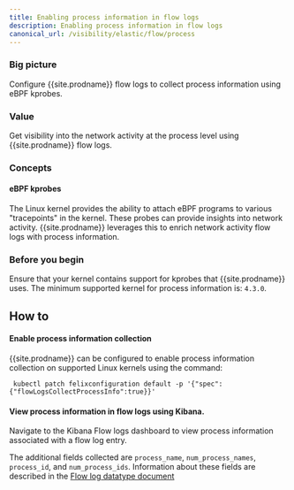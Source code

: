 ```yaml
---
title: Enabling process information in flow logs
description: Enabling process information in flow logs
canonical_url: /visibility/elastic/flow/process
---
```



### Big picture

Configure {{site.prodname}} flow logs to collect process information using eBPF kprobes.

### Value

Get visibility into the network activity at the process level using {{site.prodname}} flow logs.

### Concepts

#### eBPF kprobes

The Linux kernel provides the ability to attach eBPF programs to various "tracepoints" in the kernel. These
probes can provide insights into network activity. {{site.prodname}} leverages this to enrich network
activity flow logs with process information.


### Before you begin

Ensure that your kernel contains support for kprobes that {{site.prodname}} uses. The minimum supported
kernel for process information is: `4.3.0`.

## How to

#### Enable process information collection

{{site.prodname}} can be configured to enable process information collection on supported Linux kernels
using the command:

```
 kubectl patch felixconfiguration default -p '{"spec":{"flowLogsCollectProcessInfo":true}}'
```

#### View process information in flow logs using Kibana.

Navigate to the Kibana Flow logs dashboard to view process information associated with a flow log entry.

The additional fields collected are `process_name`, `num_process_names`, `process_id`, and `num_process_ids`.
Information about these fields are described in the [Flow log datatype document](datatypes)
